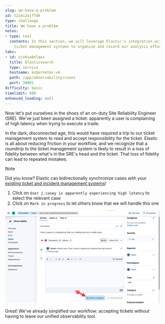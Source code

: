 ```yaml
---
slug: we-have-a-problem
id: t2imi2ajf7dk
type: challenge
title: We have a problem
notes:
- type: text
  contents: In this section, we will leverage Elastic's integration with external
    ticket management systems to organize and record our analysis efforts
tabs:
- id: ujv6xa8nlqxx
  title: Elasticsearch
  type: service
  hostname: kubernetes-vm
  path: /app/observability/cases
  port: 30001
difficulty: basic
timelimit: 600
enhanced_loading: null
---
```


Now let's put ourselves in the shoes of an on-duty Site Reliability Engineer (SRE). We've just been assigned a ticket: apparently a user is complaining of high latency when trying to execute a trade.

In the dark, disconnected age, this would have required a trip to our ticket management system to read and accept responsibility for the ticket. Elastic is all about reducing friction in your workflow, and we recognize that a roundtrip to the ticket management system is likely to result in a loss of fidelity between what's in the SRE's head and the ticket. That loss of fidelity can lead to repeated mistakes.

> [!NOTE]
> Did you know? Elastic can bidirectionally synchronize cases with your [existing ticket and incident management systems](https://www.elastic.co/guide/en/kibana/current/action-types.html)!

1. Click on `User j.casey is apparently experiencing high latency` to select the relevant case
2. Click on `Mark in progress` to let others know that we will handle this one

![cases.png](../assets/cases.png)

Great! We've already simplified our workflow: accepting tickets without having to leave our unified observability tool.